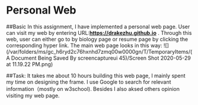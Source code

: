 # Personal Web

##Basic
In this assignment, I have implemented a personal web page. User can visit my web by entering URL:**https://drakezhu.github.io** . Through this web, user can either go to by biology page or resume page by clicking the corresponding hyper link. The main web page looks in this way:
![](/var/folders/ms/gc_h6ryd2c76hxnhd7zmq00w0000gn/T/TemporaryItems/(A Document Being Saved By screencaptureui 45)/Screen Shot 2020-05-29 at 11.19.22 PM.png)

##Task:
It takes me about 10 hours building this web page, I mainly spent my time on designing the frame. I use Google to search for relevant information（mostly on w3school). Besides I also aksed others opinion visiting my web page.